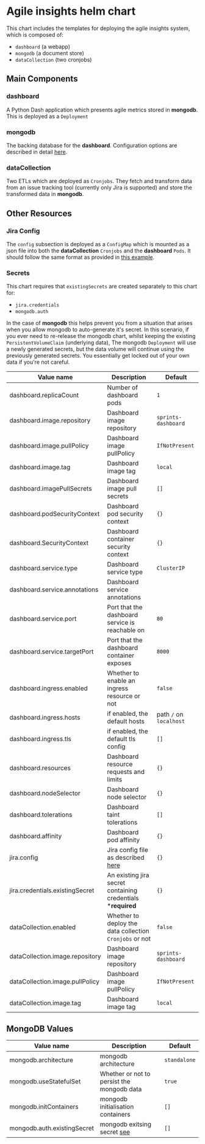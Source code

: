 # Agile insights helm chart

This chart includes the templates for deploying the agile insights system, which is composed of:
- `dashboard` (a webapp)
- `mongodb` (a document store)
- `dataCollection` (two cronjobs)

## Main Components

### dashboard

A Python Dash application which presents agile metrics stored in **mongodb**. This is deployed as a `Deployment`

### mongodb

The backing database for the **dashboard**. Configuration options are described in detail [here](https://github.com/bitnami/charts/tree/master/bitnami/mongodb).

### dataCollection

Two ETLs which are deployed as `Cronjobs`. They fetch and transform data from an issue tracking tool (currently only Jira is supported) and store the transformed data in **mongodb**.

## Other Resources

### Jira Config

The `config` subsection is deployed as a `ConfigMap` which is mounted as a json file into both the **dataCollection** `Cronjobs` and the **dashboard** `Pods`. It should follow the same format as provided in [this example](https://github.com/limejump/agile-insights/blob/main/config_files/example-config.json).

### Secrets

This chart requires that `existingSecrets` are created separately to this chart for:
- `jira.credentials`
- `mongodb.auth`

In the case of **mongodb** this helps prevent you from a situation that arises when you allow mongodb to auto-generate it's secret. In this scenario, if you ever need to re-release the mongodb chart, whilst keeping the existing `PersistentVolumeClaim` (underlying data), The mongodb `Deployment` will use a newly generated secrets, but the data volume will continue using the previously generated secrets. You essentially get locked out of your own data if you're not careful.


| Value name                      | Description                                                  | Default                 |
| ------------------------------- | ------------------------------------------------------------ | ----------------------- |
| dashboard.replicaCount          | Number of dashboard pods                                     | `1`                     |
| dashboard.image.repository      | Dashboard image repository                                   | `sprints-dashboard`     |
| dashboard.image.pullPolicy      | Dashboard image pullPolicy                                   | `IfNotPresent`          |
| dashboard.image.tag             | Dashboard image tag                                          | `local`                 |
| dashboard.imagePullSecrets      | Dashboard image pull secrets                                 | `[]`                    |
| dashboard.podSecurityContext    | Dashboard pod security context                               | `{}`                    |
| dashboard.SecurityContext       | Dashboard container security context                         | `{}`                    |
| dashboard.service.type          | Dashboard service type                                       | `ClusterIP`             |
| dashboard.service.annotations   | Dashboard service annotations                                |                         |
| dashboard.service.port          | Port that the dashboard service is reachable on              | `80`                    |
| dashboard.service.targetPort    | Port that the dashboard container exposes                    | `8000`                  |
| dashboard.ingress.enabled       | Whether to enable an ingress resource or not                 | `false`                 |
| dashboard.ingress.hosts         | if enabled, the default hosts                                | path `/` on `localhost` |
| dashboard.ingress.tls           | if enabled, the default tls config                           | `[]`                    |
| dashboard.resources             | Dashboard resource requests and limits                       | `{}`                    |
| dashboard.nodeSelector          | Dashboard node selector                                      | `{}`                    |
| dashboard.tolerations           | Dashboard taint tolerations                                  | `[]`                    |
| dashboard.affinity              | Dashboard pod affinity                                       | `{}`                    |
| jira.config                     | Jira config file as described [here](#jira-config)           | `{}`                    |
| jira.credentials.existingSecret | An existing jira secret containing credentials ***required** | `{}`                    |
| dataCollection.enabled          | Whether to deploy the data collection `Cronjobs` or not      | `false`                 |
| dataCollection.image.repository | Dashboard image repository                                   | `sprints-dashboard`     |
| dataCollection.image.pullPolicy | Dashboard image pullPolicy                                   | `IfNotPresent`          |
| dataCollection.image.tag        | Dashboard image tag                                          | `local`                 |

## MongoDB Values

| Value name                      | Description                                                            | Default                    |
| ------------------------------- | ---------------------------------------------------------------------- | -------------------------- |
| mongodb.architecture            | mongodb architecture                                                   | `standalone`               |
| mongodb.useStatefulSet          | Whether or not to persist the mongodb data                             | `true`                     |
| mongodb.initContainers          | mongodb initialisation containers                                      | `[]`                       |
| mongodb.auth.existingSecret     | mongodb exitsing secret [see](#secrets)                                | `[]`                       |
